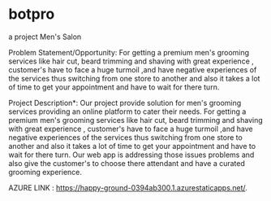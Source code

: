 # botpro
a project
Men's Salon

Problem Statement/Opportunity:
For getting a premium men's grooming services like hair cut, beard trimming and shaving with great experience ,
customer's have to face a huge turmoil ,and have negative experiences of the services thus switching from one store to another
and also it takes a lot of time to get your appointment and have to wait for there turn.

Project Description*:
Our project provide solution for men's grooming services providing an online platform to cater their needs.
For getting a premium men's grooming services like hair cut, beard trimming and shaving with great experience ,
customer's have to face a huge turmoil ,and have negative experiences of the services thus switching from one store to another and
also it takes a lot of time to get your appointment and have to wait for there turn. 
Our web app is addressing those issues problems and also give the customer's to choose there attendant and have a curated grooming experience.






AZURE LINK : https://happy-ground-0394ab300.1.azurestaticapps.net/.
